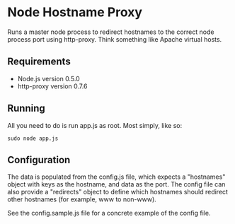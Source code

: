 # Node Hostname Proxy

Runs a master node process to redirect hostnames to the correct node process
port using http-proxy. Think something like Apache virtual hosts.

## Requirements

* Node.js version 0.5.0
* http-proxy version 0.7.6

## Running
All you need to do is run app.js as root.  Most simply, like so:

```
sudo node app.js
```

## Configuration 

The data is populated from the config.js file, which expects a "hostnames"
object with keys as the hostname, and data as the port.  The config file can
also provide a "redirects" object to define which hostnames should redirect
other hostnames (for example, www to non-www).

See the config.sample.js file for a concrete example of the config file.

